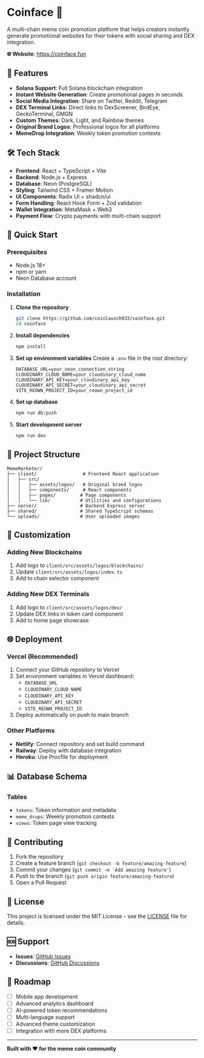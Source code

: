 # Coinface 🚀

A multi-chain meme coin promotion platform that helps creators instantly generate promotional websites for their tokens with social sharing and DEX integration.

**🌐 Website**: https://coinface.fun

## 🌟 Features

- **Solana Support**: Full Solana blockchain integration
- **Instant Website Generation**: Create promotional pages in seconds
- **Social Media Integration**: Share on Twitter, Reddit, Telegram
- **DEX Terminal Links**: Direct links to DexScreener, BirdEye, GeckoTerminal, GMGN
- **Custom Themes**: Dark, Light, and Rainbow themes
- **Original Brand Logos**: Professional logos for all platforms
- **MemeDrop Integration**: Weekly token promotion contests

## 🛠️ Tech Stack

- **Frontend**: React + TypeScript + Vite
- **Backend**: Node.js + Express
- **Database**: Neon (PostgreSQL)
- **Styling**: Tailwind CSS + Framer Motion
- **UI Components**: Radix UI + shadcn/ui
- **Form Handling**: React Hook Form + Zod validation
- **Wallet Integration**: MetaMask + Web3
- **Payment Flow**: Crypto payments with multi-chain support

## 🚀 Quick Start

### Prerequisites
- Node.js 18+ 
- npm or yarn
- Neon Database account

### Installation

1. **Clone the repository**
   ```bash
   git clone https://github.com/coinlaunch033/coinface.git
   cd coinface
   ```

2. **Install dependencies**
   ```bash
   npm install
   ```

3. **Set up environment variables**
   Create a `.env` file in the root directory:
   ```env
   DATABASE_URL=your_neon_connection_string
   CLOUDINARY_CLOUD_NAME=your_cloudinary_cloud_name
   CLOUDINARY_API_KEY=your_cloudinary_api_key
   CLOUDINARY_API_SECRET=your_cloudinary_api_secret
   VITE_REOWN_PROJECT_ID=your_reown_project_id
   ```

4. **Set up database**
   ```bash
   npm run db:push
   ```

5. **Start development server**
   ```bash
   npm run dev
   ```

## 📁 Project Structure

```
MemeMarketer/
├── client/                 # Frontend React application
│   ├── src/
│   │   ├── assets/logos/   # Original brand logos
│   │   ├── components/     # React components
│   │   ├── pages/         # Page components
│   │   └── lib/           # Utilities and configurations
├── server/                # Backend Express server
├── shared/                # Shared TypeScript schemas
└── uploads/               # User uploaded images
```

## 🎨 Customization

### Adding New Blockchains
1. Add logo to `client/src/assets/logos/blockchains/`
2. Update `client/src/assets/logos/index.ts`
3. Add to chain selector component

### Adding New DEX Terminals
1. Add logo to `client/src/assets/logos/dex/`
2. Update DEX links in token card component
3. Add to home page showcase

## 🌐 Deployment

### Vercel (Recommended)
1. Connect your GitHub repository to Vercel
2. Set environment variables in Vercel dashboard:
   - `DATABASE_URL`
   - `CLOUDINARY_CLOUD_NAME`
   - `CLOUDINARY_API_KEY`
   - `CLOUDINARY_API_SECRET`
   - `VITE_REOWN_PROJECT_ID`
3. Deploy automatically on push to main branch

### Other Platforms
- **Netlify**: Connect repository and set build command
- **Railway**: Deploy with database integration
- **Heroku**: Use Procfile for deployment

## 📊 Database Schema

### Tables
- `tokens`: Token information and metadata
- `meme_drops`: Weekly promotion contests
- `views`: Token page view tracking

## 🤝 Contributing

1. Fork the repository
2. Create a feature branch (`git checkout -b feature/amazing-feature`)
3. Commit your changes (`git commit -m 'Add amazing feature'`)
4. Push to the branch (`git push origin feature/amazing-feature`)
5. Open a Pull Request

## 📝 License

This project is licensed under the MIT License - see the [LICENSE](LICENSE) file for details.

## 🆘 Support

- **Issues**: [GitHub Issues](https://github.com/coinlaunch033/coinface/issues)
- **Discussions**: [GitHub Discussions](https://github.com/coinlaunch033/coinface/discussions)

## 🚀 Roadmap

- [ ] Mobile app development
- [ ] Advanced analytics dashboard
- [ ] AI-powered token recommendations
- [ ] Multi-language support
- [ ] Advanced theme customization
- [ ] Integration with more DEX platforms

---

**Built with ❤️ for the meme coin community** 